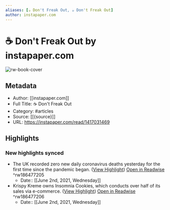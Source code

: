 ```yaml
---
aliases: [☕️ Don't Freak Out, ☕️ Don't Freak Out]
author: instapaper.com
---
```

# ☕️ Don't Freak Out by instapaper.com

![rw-book-cover](https://readwise-assets.s3.amazonaws.com/static/images/article0.00998d930354.png)

## Metadata
- Author: [[instapaper.com]]
- Full Title: ☕️ Don't Freak Out
- Category: #articles
- Source: [[{source}]]
- URL: https://instapaper.com/read/1417031469

## Highlights
### New highlights synced
- The UK recorded zero new daily coronavirus deaths yesterday for the first time since the pandemic began. ([View Highlight](https://instapaper.com/read/1417031469/16563079)) [Open in Readwise](https://readwise.io/open/186477205) ^rw186477205
    - Date:: [[June 2nd, 2021, Wednesday]]
- Krispy Kreme owns Insomnia Cookies, which conducts over half of its sales via e-commerce. ([View Highlight](https://instapaper.com/read/1417031469/16563111)) [Open in Readwise](https://readwise.io/open/186477206) ^rw186477206
    - Date:: [[June 2nd, 2021, Wednesday]]
